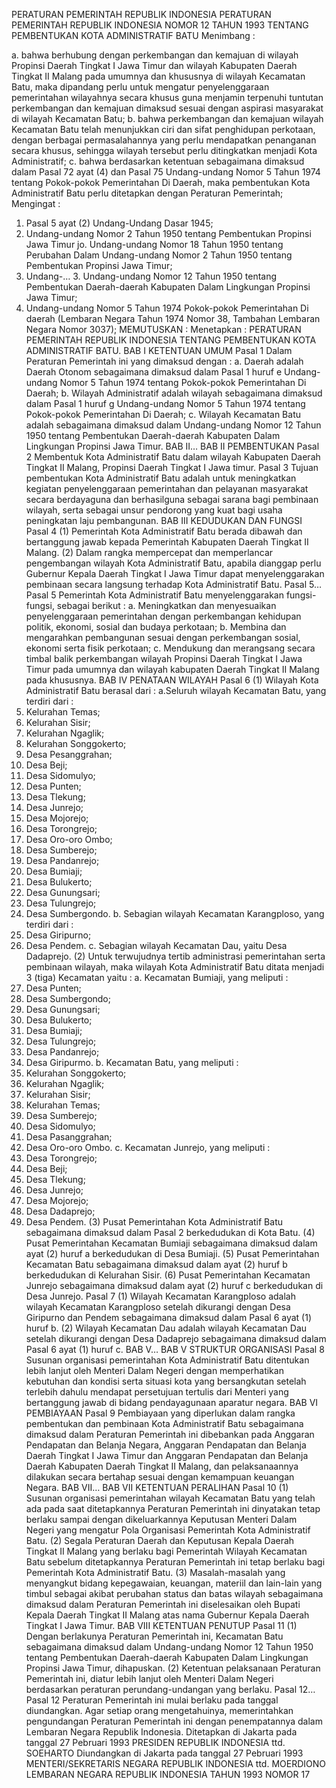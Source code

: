  PERATURAN PEMERINTAH REPUBLIK INDONESIA PERATURAN PEMERINTAH REPUBLIK INDONESIA NOMOR 12 TAHUN 1993 TENTANG PEMBENTUKAN KOTA ADMINISTRATIF BATU
Menimbang :

a. bahwa berhubung dengan perkembangan dan kemajuan di wilayah Propinsi Daerah Tingkat I Jawa Timur dan wilayah Kabupaten Daerah Tingkat II Malang pada umumnya dan khususnya di wilayah Kecamatan Batu, maka dipandang perlu untuk mengatur penyelenggaraan pemerintahan wilayahnya secara khusus guna menjamin terpenuhi tuntutan perkembangan dan kemajuan dimaksud sesuai dengan aspirasi masyarakat di wilayah Kecamatan Batu;
b. bahwa perkembangan dan kemajuan wilayah Kecamatan Batu telah menunjukkan ciri dan sifat penghidupan perkotaan, dengan berbagai permasalahannya yang perlu mendapatkan penanganan secara khusus, sehingga wilayah tersebut perlu ditingkatkan menjadi Kota Administratif;
c. bahwa berdasarkan ketentuan sebagaimana dimaksud dalam Pasal 72 ayat (4) dan Pasal 75 Undang-undang Nomor 5 Tahun 1974 tentang Pokok-pokok Pemerintahan Di Daerah, maka pembentukan Kota Administratif Batu perlu ditetapkan dengan Peraturan Pemerintah;
Mengingat :

1. Pasal 5 ayat (2) Undang-Undang Dasar 1945;
2. Undang-undang Nomor 2 Tahun 1950 tentang Pembentukan Propinsi Jawa Timur jo. Undang-undang Nomor 18 Tahun 1950 tentang Perubahan Dalam Undang-undang Nomor 2 Tahun 1950 tentang Pembentukan Propinsi Jawa Timur;
3. Undang-… 3. Undang-undang Nomor 12 Tahun 1950 tentang Pembentukan Daerah-daerah Kabupaten Dalam Lingkungan Propinsi Jawa Timur;
4. Undang-undang Nomor 5 Tahun 1974 Pokok-pokok Pemerintahan Di daerah (Lembaran Negara Tahun 1974 Nomor 38, Tambahan Lembaran Negara Nomor 3037);
MEMUTUSKAN :
 Menetapkan : PERATURAN PEMERINTAH REPUBLIK INDONESIA TENTANG PEMBENTUKAN KOTA ADMINISTRATIF BATU.
BAB I KETENTUAN UMUM
Pasal 1
Dalam Peraturan Pemerintah ini yang dimaksud dengan :
a. Daerah adalah Daerah Otonom sebagaimana dimaksud dalam Pasal 1 huruf e Undang-undang Nomor 5 Tahun 1974 tentang Pokok-pokok Pemerintahan Di Daerah;
b. Wilayah Administratif adalah wilayah sebagaimana dimaksud dalam Pasal 1 huruf g Undang-undang Nomor 5 Tahun 1974 tentang Pokok-pokok Pemerintahan Di Daerah;
c. Wilayah Kecamatan Batu adalah sebagaimana dimaksud dalam Undang-undang Nomor 12 Tahun 1950 tentang Pembentukan Daerah-daerah Kabupaten Dalam Lingkungan Propinsi Jawa Timur. BAB II…
BAB II PEMBENTUKAN
Pasal 2
Membentuk Kota Administratif Batu dalam wilayah Kabupaten Daerah Tingkat II Malang, Propinsi Daerah Tingkat I Jawa timur.
Pasal 3
Tujuan pembentukan Kota Administratif Batu adalah untuk meningkatkan kegiatan penyelenggaraan pemerintahan dan pelayanan masyarakat secara berdayaguna dan berhasilguna sebagai sarana bagi pembinaan wilayah, serta sebagai unsur pendorong yang kuat bagi usaha peningkatan laju pembangunan.
BAB III KEDUDUKAN DAN FUNGSI
Pasal 4
(1) Pemerintah Kota Administratif Batu berada dibawah dan bertanggung jawab kepada Pemerintah Kabupaten Daerah Tingkat II Malang.
(2) Dalam rangka mempercepat dan memperlancar pengembangan wilayah Kota Administratif Batu, apabila dianggap perlu Gubernur Kepala Daerah Tingkat I Jawa Timur dapat menyelenggarakan pembinaan secara langsung terhadap Kota Administratif Batu. Pasal 5…
Pasal 5
Pemerintah Kota Administratif Batu menyelenggarakan fungsi-fungsi, sebagai berikut :
a. Meningkatkan dan menyesuaikan penyelenggaraan pemerintahan dengan perkembangan kehidupan politik, ekonomi, sosial dan budaya perkotaan;
b. Membina dan mengarahkan pembangunan sesuai dengan perkembangan sosial, ekonomi serta fisik perkotaan;
c. Mendukung dan merangsang secara timbal balik perkembangan wilayah Propinsi Daerah Tingkat I Jawa Timur pada umumnya dan wilayah kabupaten Daerah Tingkat II Malang pada khususnya.
BAB IV PENATAAN WILAYAH
Pasal 6
(1) Wilayah Kota Administratif Batu berasal dari :
a.Seluruh wilayah Kecamatan Batu, yang terdiri dari :
1. Kelurahan Temas;
2. Kelurahan Sisir;
3. Kelurahan Ngaglik;
4. Kelurahan Songgokerto;
5. Desa Pesanggrahan;
6. Desa Beji;
7. Desa Sidomulyo;
8. Desa Punten;
9. Desa Tlekung;
10. Desa Junrejo;
11. Desa Mojorejo;
12. Desa Torongrejo;
13. Desa Oro-oro Ombo;
14. Desa Sumberejo;
15. Desa Pandanrejo;
16. Desa Bumiaji;
17. Desa Bulukerto;
18. Desa Gunungsari;
19. Desa Tulungrejo;
20. Desa Sumbergondo.
b. Sebagian wilayah Kecamatan Karangploso, yang terdiri dari :
1. Desa Giripurno;
2. Desa Pendem.
c. Sebagian wilayah Kecamatan Dau, yaitu Desa Dadaprejo.
(2) Untuk terwujudnya tertib administrasi pemerintahan serta pembinaan wilayah, maka wilayah Kota Administratif Batu ditata menjadi 3 (tiga) Kecamatan yaitu :
a. Kecamatan Bumiaji, yang meliputi :
1. Desa Punten;
2. Desa Sumbergondo;
3. Desa Gunungsari;
4. Desa Bulukerto;
5. Desa Bumiaji;
6. Desa Tulungrejo;
7. Desa Pandanrejo;
8. Desa Giripurmo.
b. Kecamatan Batu, yang meliputi :
1. Kelurahan Songgokerto;
2. Kelurahan Ngaglik;
3. Kelurahan Sisir;
4. Kelurahan Temas;
5. Desa Sumberejo;
6. Desa Sidomulyo;
7. Desa Pasanggrahan;
8. Desa Oro-oro Ombo.
c. Kecamatan Junrejo, yang meliputi :
1. Desa Torongrejo;
2. Desa Beji;
3. Desa Tlekung;
4. Desa Junrejo;
5. Desa Mojorejo;
6. Desa Dadaprejo;
7. Desa Pendem.
(3) Pusat Pemerintahan Kota Administratif Batu sebagaimana dimaksud dalam Pasal 2 berkedudukan di Kota Batu.
(4) Pusat Pemerintahan Kecamatan Bumiaji sebagaimana dimaksud dalam ayat (2) huruf a berkedudukan di Desa Bumiaji.
(5) Pusat Pemerintahan Kecamatan Batu sebagaimana dimaksud dalam ayat (2) huruf b berkedudukan di Kelurahan Sisir.
(6) Pusat Pemerintahan Kecamatan Junrejo sebagaimana dimaksud dalam ayat (2) huruf c berkedudukan di Desa Junrejo.
Pasal 7
(1) Wilayah Kecamatan Karangploso adalah wilayah Kecamatan Karangploso setelah dikurangi dengan Desa Giripurno dan Pendem sebagaimana dimaksud dalam Pasal 6 ayat (1) huruf b.
(2) Wilayah Kecamatan Dau adalah wilayah Kecamatan Dau setelah dikurangi dengan Desa Dadaprejo sebagaimana dimaksud dalam Pasal 6 ayat (1) huruf c. BAB V…
BAB V STRUKTUR ORGANISASI
Pasal 8
Susunan organisasi pemerintahan Kota Administratif Batu ditentukan lebih lanjut oleh Menteri Dalam Negeri dengan memperhatikan kebutuhan dan kondisi serta situasi kota yang bersangkutan setelah terlebih dahulu mendapat persetujuan tertulis dari Menteri yang bertanggung jawab di bidang pendayagunaan aparatur negara.
BAB VI PEMBIAYAAN
Pasal 9
Pembiayaan yang diperlukan dalam rangka pembentukan dan pembinaan Kota Administratif Batu sebagaimana dimaksud dalam Peraturan Pemerintah ini dibebankan pada Anggaran Pendapatan dan Belanja Negara, Anggaran Pendapatan dan Belanja Daerah Tingkat I Jawa Timur dan Anggaran Pendapatan dan Belanja Daerah Kabupaten Daerah Tingkat II Malang, dan pelaksanaannya dilakukan secara bertahap sesuai dengan kemampuan keuangan Negara. BAB VII…
BAB VII KETENTUAN PERALIHAN
Pasal 10
(1) Susunan organisasi pemerintahan wilayah Kecamatan Batu yang telah ada pada saat ditetapkannya Peraturan Pemerintah ini dinyatakan tetap berlaku sampai dengan dikeluarkannya Keputusan Menteri Dalam Negeri yang mengatur Pola Organisasi Pemerintah Kota Administratif Batu.
(2) Segala Peraturan Daerah dan Keputusan Kepala Daerah Tingkat II Malang yang berlaku bagi Pemerintah Wilayah Kecamatan Batu sebelum ditetapkannya Peraturan Pemerintah ini tetap berlaku bagi Pemerintah Kota Administratif Batu.
(3) Masalah-masalah yang menyangkut bidang kepegawaian, keuangan, materiil dan lain-lain yang timbul sebagai akibat perubahan status dan batas wilayah sebagaimana dimaksud dalam Peraturan Pemerintah ini diselesaikan oleh Bupati Kepala Daerah Tingkat II Malang atas nama Gubernur Kepala Daerah Tingkat I Jawa Timur.
BAB VIII KETENTUAN PENUTUP
Pasal 11
(1) Dengan berlakunya Peraturan Pemerintah ini, Kecamatan Batu sebagaimana dimaksud dalam Undang-undang Nomor 12 Tahun 1950 tentang Pembentukan Daerah-daerah Kabupaten Dalam Lingkungan Propinsi Jawa Timur, dihapuskan.
(2) Ketentuan pelaksanaan Peraturan Pemerintah ini, diatur lebih lanjut oleh Menteri Dalam Negeri berdasarkan peraturan perundang-undangan yang berlaku. Pasal 12…
Pasal 12
Peraturan Pemerintah ini mulai berlaku pada tanggal diundangkan.
Agar setiap orang mengetahuinya, memerintahkan pengundangan Peraturan Pemerintah ini dengan penempatannya dalam Lembaran Negara Republik Indonesia. Ditetapkan di Jakarta pada tanggal 27 Pebruari 1993 PRESIDEN REPUBLIK INDONESIA ttd. SOEHARTO Diundangkan di Jakarta pada tanggal 27 Pebruari 1993 MENTERI/SEKRETARIS NEGARA REPUBLIK INDONESIA ttd. MOERDIONO LEMBARAN NEGARA REPUBLIK INDONESIA TAHUN 1993 NOMOR 17